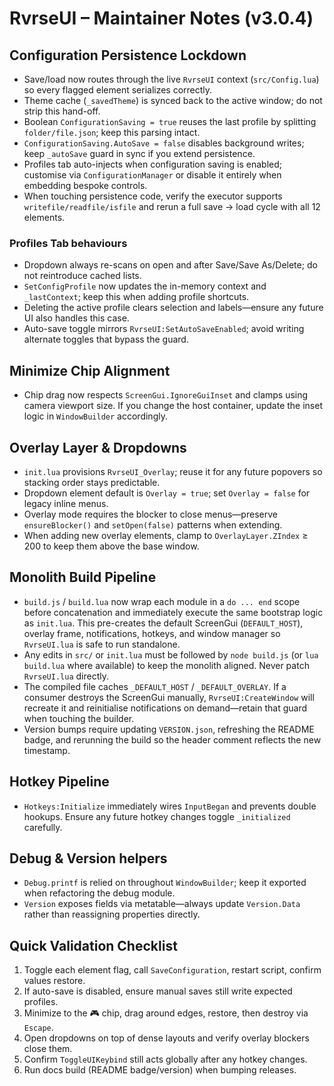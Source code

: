 # RvrseUI – Maintainer Notes (v3.0.4)

## Configuration Persistence Lockdown
- Save/load now routes through the live `RvrseUI` context (`src/Config.lua`) so every flagged element serializes correctly.  
- Theme cache (`_savedTheme`) is synced back to the active window; do not strip this hand-off.  
- Boolean `ConfigurationSaving = true` reuses the last profile by splitting `folder/file.json`; keep this parsing intact.  
- `ConfigurationSaving.AutoSave = false` disables background writes; keep `_autoSave` guard in sync if you extend persistence.  
- Profiles tab auto-injects when configuration saving is enabled; customise via `ConfigurationManager` or disable it entirely when embedding bespoke controls.  
- When touching persistence code, verify the executor supports `writefile/readfile/isfile` and rerun a full save → load cycle with all 12 elements.

### Profiles Tab behaviours
- Dropdown always re-scans on open and after Save/Save As/Delete; do not reintroduce cached lists.  
- `SetConfigProfile` now updates the in-memory context and `_lastContext`; keep this when adding profile shortcuts.  
- Deleting the active profile clears selection and labels—ensure any future UI also handles this case.  
- Auto-save toggle mirrors `RvrseUI:SetAutoSaveEnabled`; avoid writing alternate toggles that bypass the guard.

## Minimize Chip Alignment
- Chip drag now respects `ScreenGui.IgnoreGuiInset` and clamps using camera viewport size. If you change the host container, update the inset logic in `WindowBuilder` accordingly.

## Overlay Layer & Dropdowns
- `init.lua` provisions `RvrseUI_Overlay`; reuse it for any future popovers so stacking order stays predictable.  
- Dropdown element default is `Overlay = true`; set `Overlay = false` for legacy inline menus.  
- Overlay mode requires the blocker to close menus—preserve `ensureBlocker()` and `setOpen(false)` patterns when extending.  
- When adding new overlay elements, clamp to `OverlayLayer.ZIndex` ≥ 200 to keep them above the base window.

## Monolith Build Pipeline
- `build.js` / `build.lua` now wrap each module in a `do ... end` scope before concatenation and immediately execute the same bootstrap logic as `init.lua`. This pre-creates the default ScreenGui (`DEFAULT_HOST`), overlay frame, notifications, hotkeys, and window manager so `RvrseUI.lua` is safe to run standalone.  
- Any edits in `src/` or `init.lua` must be followed by `node build.js` (or `lua build.lua` where available) to keep the monolith aligned. Never patch `RvrseUI.lua` directly.  
- The compiled file caches `_DEFAULT_HOST` / `_DEFAULT_OVERLAY`. If a consumer destroys the ScreenGui manually, `RvrseUI:CreateWindow` will recreate it and reinitialise notifications on demand—retain that guard when touching the builder.  
- Version bumps require updating `VERSION.json`, refreshing the README badge, and rerunning the build so the header comment reflects the new timestamp.

## Hotkey Pipeline
- `Hotkeys:Initialize` immediately wires `InputBegan` and prevents double hookups. Ensure any future hotkey changes toggle `_initialized` carefully.

## Debug & Version helpers
- `Debug.printf` is relied on throughout `WindowBuilder`; keep it exported when refactoring the debug module.  
- `Version` exposes fields via metatable—always update `Version.Data` rather than reassigning properties directly.

## Quick Validation Checklist
1. Toggle each element flag, call `SaveConfiguration`, restart script, confirm values restore.  
2. If auto-save is disabled, ensure manual saves still write expected profiles.  
3. Minimize to the 🎮 chip, drag around edges, restore, then destroy via `Escape`.  
4. Open dropdowns on top of dense layouts and verify overlay blockers close them.  
5. Confirm `ToggleUIKeybind` still acts globally after any hotkey changes.  
6. Run docs build (README badge/version) when bumping releases.

